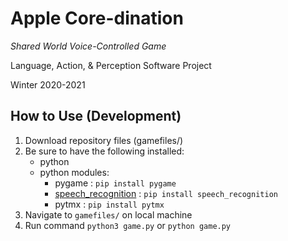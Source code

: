 # Apple Core-dination

*Shared World Voice-Controlled Game*

Language, Action, & Perception Software Project

Winter 2020-2021

## How to Use (Development)
1. Download repository files (gamefiles/)
2. Be sure to have the following installed:
	- python
	- python modules: 
	    - pygame : `pip install pygame`
		- [speech_recognition](https://pypi.org/project/SpeechRecognition/) : `pip install speech_recognition`
		- pytmx : `pip install pytmx`
3. Navigate to `gamefiles/` on local machine
4. Run command `python3 game.py` or `python game.py`
